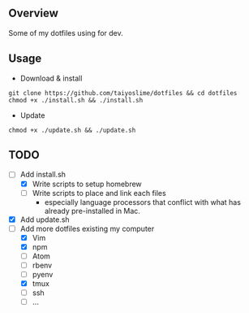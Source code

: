 ## Overview

Some of my dotfiles using for dev.

## Usage

- Download & install
```
git clone https://github.com/taiyoslime/dotfiles && cd dotfiles
chmod +x ./install.sh && ./install.sh
```
- Update
```
chmod +x ./update.sh && ./update.sh
```

## TODO
- [ ] Add install.sh
  - [x] Write scripts to setup homebrew
  - [ ] Write scripts to place and link each files
    - especially language processors that conflict with what has already pre-installed in Mac.
- [x] Add update.sh
- [ ] Add more dotfiles existing my computer
  - [x] Vim
  - [x] npm
  - [ ] Atom
  - [ ] rbenv
  - [ ] pyenv
  - [x] tmux
  - [ ] ssh
  - [ ] ...
